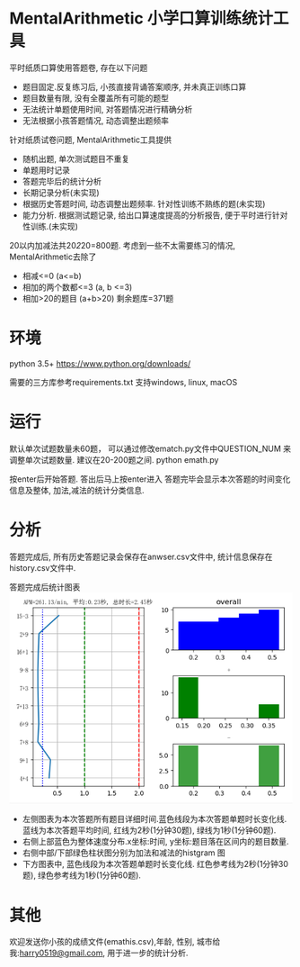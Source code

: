 # MentalArithmetic 小学口算训练统计工具

平时纸质口算使用答题卷, 存在以下问题
* 题目固定.反复练习后, 小孩直接背诵答案顺序, 并未真正训练口算
* 题目数量有限, 没有全覆盖所有可能的题型
* 无法统计单题使用时间, 对答题情况进行精确分析
* 无法根据小孩答题情况, 动态调整出题频率

针对纸质试卷问题, MentalArithmetic工具提供
* 随机出题, 单次测试题目不重复
* 单题用时记录
* 答题完毕后的统计分析
* 长期记录分析(未实现)
* 根据历史答题时间, 动态调整出题频率. 针对性训练不熟练的题(未实现)
* 能力分析. 根据测试题记录, 给出口算速度提高的分析报告, 便于平时进行针对性训练.(未实现)


20以内加减法共20*2*20=800题. 考虑到一些不太需要练习的情况, MentalArithmetic去除了
* 相减<=0 (a<=b)
* 相加的两个数都<=3 (a, b <=3)
* 相加>20的题目 (a+b>20)
剩余题库=371题

# 环境
python 3.5+
https://www.python.org/downloads/

需要的三方库参考requirements.txt
支持windows, linux, macOS

# 运行
默认单次试题数量未60题， 可以通过修改ematch.py文件中QUESTION_NUM 来调整单次试题数量. 建议在20-200题之间.
python emath.py

按enter后开始答题.
答出后马上按enter进入
答题完毕会显示本次答题的时间变化信息及整体, 加法,减法的统计分类信息.

# 分析
答题完成后, 所有历史答题记录会保存在anwser.csv文件中, 统计信息保存在history.csv文件中.

答题完成后统计图表
![答题统计图](https://github.com/harry0519/MentalArithmetic/blob/master/Figure_1.png)
* 左侧图表为本次答题所有题目详细时间.蓝色线段为本次答题单题时长变化线. 蓝线为本次答题平均时间, 红线为2秒(1分钟30题), 绿线为1秒(1分钟60题).
* 右侧上部蓝色为整体速度分布.x坐标:时间, y坐标:题目落在区间内的题目数量.
* 右侧中部/下部绿色柱状图分别为加法和减法的histgram 图
* 下方图表中, 蓝色线段为本次答题单题时长变化线. 红色参考线为2秒(1分钟30题), 绿色参考线为1秒(1分钟60题). 

# 其他
欢迎发送你小孩的成绩文件(emathis.csv),年龄, 性别, 城市给我:harry0519@gmail.com, 用于进一步的统计分析.
